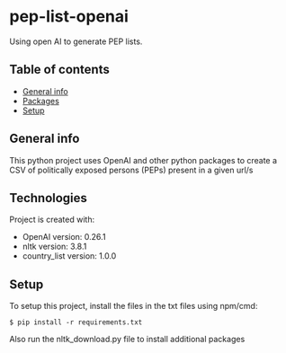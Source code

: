 # pep-list-openai
Using open AI to generate PEP lists.

## Table of contents
* [General info](#general-info)
* [Packages](#packages)
* [Setup](#setup)

## General info
This python project uses OpenAI and other python packages to create a CSV of politically exposed persons (PEPs) present in a given url/s
	
## Technologies
Project is created with: 
* OpenAI version: 0.26.1
* nltk version: 3.8.1
* country_list version: 1.0.0
	
## Setup
To setup this project, install the files in the txt files using npm/cmd:

```
$ pip install -r requirements.txt
```

Also run the nltk_download.py file to install additional packages
